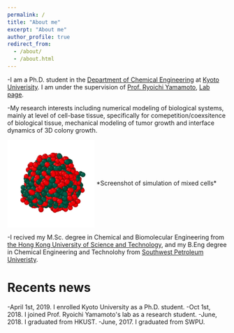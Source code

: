```yaml
---
permalink: /
title: "About me"
excerpt: "About me"
author_profile: true
redirect_from: 
  - /about/
  - /about.html
---
```


-I am a Ph.D. student in the [Department of Chemical Engineering](https://www.ch.t.kyoto-u.ac.jp/en?set_language=en) at [Kyoto Univerisity](https://www.kyoto-u.ac.jp/en/). I am under the supervision of [Prof. Ryoichi Yamamoto](http://www-tph.cheme.kyoto-u.ac.jp/index.pukiwiki.php?ry%2FFrontPage), [Lab page](http://www-tph.cheme.kyoto-u.ac.jp/en/).

-My research interests including numerical modeling of biological systems, mainly at level of cell-base tissue, specifically for comepetition/coexsitence of biological tissue, mechanical modeling of tumor growth and interface dynamics of 3D colony growth.

<img src="/images/eg.png" width = "200" height = "200" alt="eg" align=center />
*Screenshot of simulation of mixed cells*



-I recived my M.Sc. degree in Chemical and Biomolecular Engineering from [the Hong Kong University of Science and Technology](https://ust.hk), and my B.Eng degree in Chemical Engineering and Technolohy from [Southwest Petroleum Univeristy](https://www.swpu.edu.cn/en/).


Recents news
======
-April 1st, 2019. I enrolled Kyoto University as a Ph.D. student.
-Oct 1st, 2018. I joined Prof. Ryoichi Yamamoto's lab as a research student.
-June, 2018. I graduated from HKUST.
-June, 2017. I graduated from SWPU.
